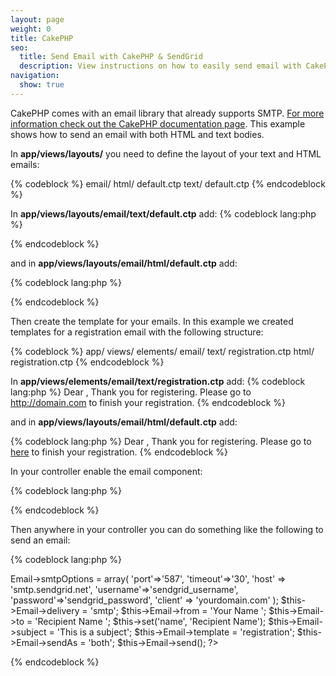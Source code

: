 ```yaml
---
layout: page
weight: 0
title: CakePHP
seo:
  title: Send Email with CakePHP & SendGrid
  description: View instructions on how to easily send email with CakePHP using SendGrid, by setting up your views and controller.
navigation:
  show: true
---
```


CakePHP comes with an email library that already supports SMTP. [For more information check out the CakePHP documentation page](http://book.cakephp.org/view/1286/Sending-a-basic-message). This example shows how to send an email with both HTML and text bodies.

In **app/views/layouts/** you need to define the layout of your text and HTML emails: 

{% codeblock %}
email/
html/
default.ctp
text/
default.ctp
{% endcodeblock %}

In <strong>app/views/layouts/email/text/default.ctp</strong> add:
{% codeblock lang:php %}
<!--?php echo $content_for_layout; ?-->
{% endcodeblock %}

 and in **app/views/layouts/email/html/default.ctp** add: 

{% codeblock lang:php %}
<!--?php echo $content_for_layout; ?-->
{% endcodeblock %}

 Then create the template for your emails. In this example we created templates for a registration email with the following structure: 

{% codeblock %}
app/
views/
elements/
email/
text/
registration.ctp
html/
registration.ctp
{% endcodeblock %}

In <strong>app/views/elements/email/text/registration.ctp</strong> add:
{% codeblock lang:php %}
Dear <!--?php echo $name ?-->,
Thank you for registering. Please go to http://domain.com to finish your registration.
{% endcodeblock %}

 and in **app/views/layouts/email/html/default.ctp** add: 

{% codeblock lang:php %}
Dear <!--?php echo $name ?-->,
Thank you for registering. Please go to <a href="http://domain.com">here</a> to finish your registration.
{% endcodeblock %}

 In your controller enable the email component:  
  
 

{% codeblock lang:php %}
<!--?php var $components = array('Email'); ?--> 

{% endcodeblock %}

 Then anywhere in your controller you can do something like the following to send an email: 

{% codeblock lang:php %}
<?php
$this->Email->smtpOptions = array(
  'port'=>'587',
  'timeout'=>'30',
  'host' => 'smtp.sendgrid.net',
  'username'=>'sendgrid_username',
  'password'=>'sendgrid_password',
  'client' => 'yourdomain.com'
);

$this->Email->delivery = 'smtp';
$this->Email->from = 'Your Name ';
$this->Email->to = 'Recipient Name ';
$this->set('name', 'Recipient Name');
$this->Email->subject = 'This is a subject';
$this->Email->template = 'registration';
$this->Email->sendAs = 'both';
$this->Email->send();
?>
{% endcodeblock %}


